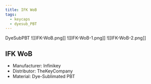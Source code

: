 ```yaml
---
title: IFK WoB
tags:
  - keycaps
  - dyesub_PBT
---
```

DyeSubPBT
![[IFK-WoB.png]]
![[IFK-WoB-1.png]]
![[IFK-WoB-2.png]]

## IFK WoB

- Manufacturer: Infinikey
- Distributor: TheKeyCompany
- Material: Dye-Sublimated PBT
